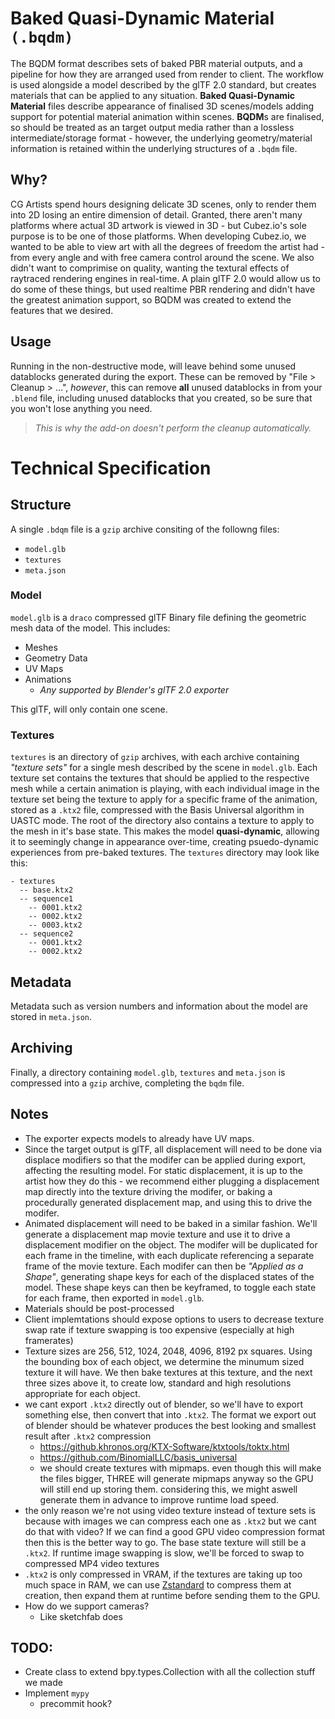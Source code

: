 # Baked Quasi-Dynamic Material `(.bqdm)` 
The BQDM format describes sets of baked PBR material outputs, and a pipeline for how they are arranged used from render to client. The workflow is used alongside a model described by the glTF 2.0 standard, but creates materials that can be applied to any situation. **Baked Quasi-Dynamic Material** files describe appearance of finalised 3D scenes/models adding support for potential material animation within scenes. **BQDM**s are finalised, so should be treated as an target output media rather than a lossless intermediate/storage format - however, the underlying geometry/material information is retained within the underlying structures of a `.bqdm` file.

## Why?
CG Artists spend hours designing delicate 3D scenes, only to render them into 2D losing an entire dimension of detail. Granted, there aren't many platforms where actual 3D artwork is viewed in 3D - but Cubez.io's sole purpose is to be one of those platforms. When developing Cubez.io, we wanted to be able to view art with all the degrees of freedom the artist had - from every angle and with free camera control around the scene. We also didn't want to comprimise on quality, wanting the textural effects of raytraced rendering engines in real-time. A plain glTF 2.0 would allow us to do some of these things, but used realtime PBR rendering and didn't have the greatest animation support, so BQDM was created to extend the features that we desired.

## Usage
Running in the non-destructive mode, will leave behind some unused datablocks generated during the export. These can be removed by "File > Cleanup > ...", *however*, this can remove **all** unused datablocks in from your `.blend` file, including unused datablocks that you created, so be sure that you won't lose anything you need.
> *This is why the add-on doesn't perform the cleanup automatically.*

# Technical Specification
## Structure
A single `.bdqm` file is a `gzip` archive consiting of the followng files:
- `model.glb`
- `textures`
- `meta.json`

### Model
`model.glb` is a `draco` compressed glTF Binary file defining the geometric mesh data of the model. This includes:
- Meshes
- Geometry Data
- UV Maps
- Animations
	- *Any supported by Blender's glTF 2.0 exporter*

This glTF, will only contain one scene.

### Textures
`textures` is an directory of `gzip` archives, with each archive containing *"texture sets"* for a single mesh described by the scene in `model.glb`. Each texture set contains the textures that should be applied to the respective mesh while a certain animation is playing, with each individual image in the texture set being the texture to apply for a specific frame of the animation, stored as a `.ktx2` file, compressed with the Basis Universal algorithm in UASTC mode. The root of the directory also contains a texture to apply to the mesh in it's base state. This makes the model **quasi-dynamic**, allowing it to seemingly change in appearance over-time, creating psuedo-dynamic experiences from pre-baked textures. The `textures` directory may look like this:
```
- textures
  -- base.ktx2
  -- sequence1
    -- 0001.ktx2
    -- 0002.ktx2
    -- 0003.ktx2
  -- sequence2
    -- 0001.ktx2
    -- 0002.ktx2
```

## Metadata
Metadata such as version numbers and information about the model are stored in `meta.json`.

## Archiving
Finally, a directory containing `model.glb`, `textures` and `meta.json` is compressed into a `gzip` archive, completing the `bqdm` file.

## Notes
- The exporter expects models to already have UV maps.
- Since the target output is glTF, all displacement will need to be done via displace modifiers so that the modifer can be applied during export, affecting the resulting model. For static displacement, it is up to the artist how they do this - we recommend either plugging a displacement map directly into the texture driving the modifer, or baking a procedurally generated displacement map, and using this to drive the modifer.
- Animated displacement will need to be baked in a similar fashion. We'll generate a displacement map movie texture and use it to drive a displacement modifier on the object. The modifer will be duplicated for each frame in the timeline, with each duplicate referencing a separate frame of the movie texture. Each modifer can then be *"Applied as a Shape"*, generating shape keys for each of the displaced states of the model. These shape keys can then be keyframed, to toggle each state for each frame, then exported in `model.glb`.
- Materials should be post-processed
- Client implemtations should expose options to users to decrease texture swap rate if texture swapping is too expensive (especially at high framerates)
- Texture sizes are 256, 512, 1024, 2048, 4096, 8192 px squares. Using the bounding box of each object, we determine the minumum sized texture it will have. We then bake textures at this texture, and the next three sizes above it, to create low, standard and high resolutions appropriate for each object.
- we cant export `.ktx2` directly out of blender, so we'll have to export something else, then convert that into `.ktx2`. The format we export out of blender should be whatever produces the best looking and smallest result after `.ktx2` compression
  - https://github.khronos.org/KTX-Software/ktxtools/toktx.html
  - https://github.com/BinomialLLC/basis_universal
  - we should create textures with mipmaps. even though this will make the files bigger, THREE will generate mipmaps anyway so the GPU will still end up storing them. considering this, we might aswell generate them in advance to improve runtime load speed.
- the only reason we're not using video texture instead of texture sets is because with images we can compress each one as `.ktx2` but we cant do that with video? If we can find a good GPU video compression format then this is the better way to go. The base state texture will still be a `.ktx2`. If runtime image swapping is slow, we'll be forced to swap to compressed MP4 video textures
- `.ktx2` is only compressed in VRAM, if the textures are taking up too much space in RAM, we can use [Zstandard](https://facebook.github.io/zstd/) to compress them at creation, then expand them at runtime before sending them to the GPU.
- How do we support cameras?
  - Like sketchfab does

## TODO:
- Create class to extend bpy.types.Collection with all the collection stuff we made
- Implement `mypy`
  - precommit hook?